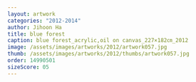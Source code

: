 ```yaml
---
layout: artwork
categories: "2012-2014"
author: Jihoon Ha
title: blue forest
caption: blue forest_acrylic,oil on canvas_227×182㎝_2012
image: /assets/images/artworks/2012/artwork057.jpg
thumb: /assets/images/artworks/2012/thumbs/artwork057.jpg
order: 14990501
sizeScore: 05
---
```

